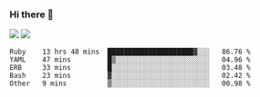 ### Hi there 👋

<!--
**sasharevzin/sasharevzin** is a ✨ _special_ ✨ repository because its `README.md` (this file) appears on your GitHub profile.

Here are some ideas to get you started:

- 🔭 I’m currently working on ...
- 🌱 I’m currently learning ...
- 👯 I’m looking to collaborate on ...
- 🤔 I’m looking for help with ...
- 💬 Ask me about ...
- 📫 How to reach me: ...
- 😄 Pronouns: ...
- ⚡ Fun fact: ...
-->

![](https://yusufozturk.vercel.app/api?username=sasharevzin&hide_title=true&include_all_commits=true&count_private=true&show_icons=true) ![](https://yusufozturk.vercel.app/api/top-langs/?username=sasharevzin&layout=compact&langs_count=10&hide=apacheconf,coffeescript)

<!--START_SECTION:waka-->
```text
Ruby    13 hrs 48 mins  █████████████████████▓░░░   86.76 % 
YAML    47 mins         █▒░░░░░░░░░░░░░░░░░░░░░░░   04.96 % 
ERB     33 mins         █░░░░░░░░░░░░░░░░░░░░░░░░   03.48 % 
Bash    23 mins         ▓░░░░░░░░░░░░░░░░░░░░░░░░   02.42 % 
Other   9 mins          ▒░░░░░░░░░░░░░░░░░░░░░░░░   00.98 % 
```
<!--END_SECTION:waka-->
